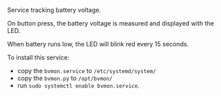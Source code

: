 Service tracking battery voltage.

On button press, the battery voltage is measured and displayed with the LED.

When battery runs low, the LED will blink red every 15 seconds.

To install this service:
-  copy the `bvmon.service` to `/etc/systemd/system/`
-  copy the `bvmon.py` to `/opt/bvmon/`
-  run `sudo systemctl enable bvmon.service`.
